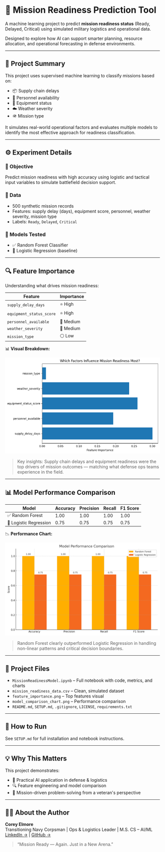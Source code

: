 
# 🧠 Mission Readiness Prediction Tool

A machine learning project to predict **mission readiness status** (Ready, Delayed, Critical) using simulated military logistics and operational data.

Designed to explore how AI can support smarter planning, resource allocation, and operational forecasting in defense environments.

---

## 🚀 Project Summary

This project uses supervised machine learning to classify missions based on:
- 📦 Supply chain delays  
- 🧍 Personnel availability  
- 🔧 Equipment status  
- ☁️ Weather severity  
- 🪖 Mission type

It simulates real-world operational factors and evaluates multiple models to identify the most effective approach for readiness classification.

---

## ⚙️ Experiment Details

### 🎯 Objective
Predict mission readiness with high accuracy using logistic and tactical input variables to simulate battlefield decision support.

### 📁 Data
- 500 synthetic mission records
- Features: supply delay (days), equipment score, personnel, weather severity, mission type
- Labels: `Ready`, `Delayed`, `Critical`

### 🧠 Models Tested
- ✅ Random Forest Classifier  
- 🔁 Logistic Regression (baseline)

---

## 🔍 Feature Importance

Understanding what drives mission readiness:

| Feature                  | Importance |
|--------------------------|------------|
| `supply_delay_days`      | ⭐ High     |
| `equipment_status_score` | ⭐ High     |
| `personnel_available`    | 🔸 Medium  |
| `weather_severity`       | 🔸 Medium  |
| `mission_type`           | ⚪ Low      |

📊 **Visual Breakdown:**

![Feature Importance](feature_importance.png)

> Key insights: Supply chain delays and equipment readiness were the top drivers of mission outcomes — matching what defense ops teams experience in the field.

---

## 📊 Model Performance Comparison

| Model               | Accuracy | Precision | Recall | F1 Score |
|--------------------|----------|-----------|--------|----------|
| ✅ Random Forest     | 1.00     | 1.00      | 1.00   | 1.00     |
| 🔁 Logistic Regression | 0.75     | 0.75      | 0.75   | 0.75     |

📉 **Performance Chart:**

![Model Comparison](model_comparison_chart.png)

> Random Forest clearly outperformed Logistic Regression in handling non-linear patterns and critical decision boundaries.

---

## 📁 Project Files

- `MissionReadinessModel.ipynb` – Full notebook with code, metrics, and charts  
- `mission_readiness_data.csv` – Clean, simulated dataset  
- `feature_importance.png` – Top features visual  
- `model_comparison_chart.png` – Performance comparison  
- `README.md`, `SETUP.md`, `.gitignore`, `LICENSE`, `requirements.txt`

---

## 🧭 How to Run

See `SETUP.md` for full installation and notebook instructions.

---

## 💡 Why This Matters

This project demonstrates:
- 🚀 Practical AI application in defense & logistics
- 🔍 Feature engineering and model comparison
- 🧠 Mission-driven problem-solving from a veteran's perspective

---

## 👨‍💻 About the Author

**Corey Elmore**  
Transitioning Navy Corpsman | Ops & Logistics Leader | M.S. CS – AI/ML  
[LinkedIn →](https://www.linkedin.com/in/coreyelmoreusn/) | [GitHub →](https://github.com/coreyelmore-dev)

> “Mission Ready — Again. Just in a New Arena.”
